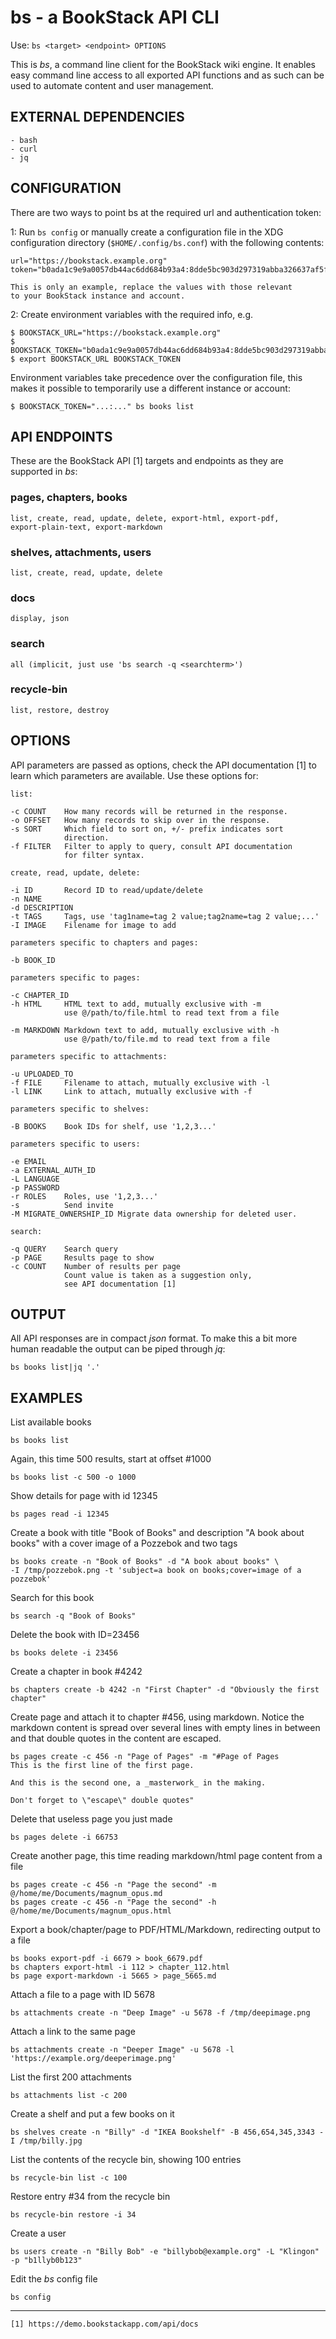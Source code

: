 # bs - a BookStack API CLI

Use:  `bs <target> <endpoint> OPTIONS`

This is _bs_, a command line client for the BookStack wiki engine. It
enables easy command line access to all exported API functions and as
such can be used to automate content and user management.


## EXTERNAL DEPENDENCIES

    - bash
    - curl
    - jq


## CONFIGURATION

There are two ways to point bs at the required url and authentication token:

1:  Run `bs config` or manually create a configuration file in the XDG
    configuration directory (`$HOME/.config/bs.conf`) with the following
    contents:

    url="https://bookstack.example.org"
    token="b0ada1c9e9a0057db44ac6dd684b93a4:8dde5bc903d297319abba326637af5f9"

    This is only an example, replace the values with those relevant
    to your BookStack instance and account.

2:  Create environment variables with the required info, e.g.

    $ BOOKSTACK_URL="https://bookstack.example.org"
    $ BOOKSTACK_TOKEN="b0ada1c9e9a0057db44ac6dd684b93a4:8dde5bc903d297319abba326637af5f9"
    $ export BOOKSTACK_URL BOOKSTACK_TOKEN

Environment variables take precedence over the configuration file, this makes
it possible to temporarily use a different instance or account:

    $ BOOKSTACK_TOKEN="...:..." bs books list


## API ENDPOINTS

These are the BookStack API [1] targets and endpoints as they are
supported in _bs_:

### pages, chapters, books

    list, create, read, update, delete, export-html, export-pdf,
    export-plain-text, export-markdown

### shelves, attachments, users

    list, create, read, update, delete

### docs

    display, json

### search

    all (implicit, just use 'bs search -q <searchterm>')

### recycle-bin

    list, restore, destroy


## OPTIONS

API parameters are passed as options, check the API documentation [1]
to learn which parameters are available. Use these options for:

    list:

    -c COUNT    How many records will be returned in the response.
    -o OFFSET   How many records to skip over in the response. 
    -s SORT     Which field to sort on, +/- prefix indicates sort
                direction.
    -f FILTER   Filter to apply to query, consult API documentation
                for filter syntax.

    create, read, update, delete:

    -i ID       Record ID to read/update/delete
    -n NAME
    -d DESCRIPTION
    -t TAGS     Tags, use 'tag1name=tag 2 value;tag2name=tag 2 value;...'
    -I IMAGE    Filename for image to add

    parameters specific to chapters and pages:

    -b BOOK_ID

    parameters specific to pages:

    -c CHAPTER_ID
    -h HTML     HTML text to add, mutually exclusive with -m
                use @/path/to/file.html to read text from a file

    -m MARKDOWN Markdown text to add, mutually exclusive with -h
                use @/path/to/file.md to read text from a file

    parameters specific to attachments:

    -u UPLOADED_TO
    -f FILE     Filename to attach, mutually exclusive with -l
    -l LINK     Link to attach, mutually exclusive with -f

    parameters specific to shelves:

    -B BOOKS    Book IDs for shelf, use '1,2,3...'

    parameters specific to users:

    -e EMAIL
    -a EXTERNAL_AUTH_ID
    -L LANGUAGE
    -p PASSWORD
    -r ROLES    Roles, use '1,2,3...'
    -s          Send invite
    -M MIGRATE_OWNERSHIP_ID Migrate data ownership for deleted user.

    search:

    -q QUERY    Search query
    -p PAGE     Results page to show
    -c COUNT    Number of results per page
                Count value is taken as a suggestion only,
                see API documentation [1]


## OUTPUT

All API responses are in compact _json_ format. To make this a bit more human readable the
output can be piped through _jq_:

    bs books list|jq '.'


## EXAMPLES

List available books

    bs books list

Again, this time 500 results, start at offset #1000

    bs books list -c 500 -o 1000
        
Show details for page with id 12345

    bs pages read -i 12345

Create a book with title "Book of Books" and description "A book about
books" with a cover image of a Pozzebok and two tags

    bs books create -n "Book of Books" -d "A book about books" \
    -I /tmp/pozzebok.png -t 'subject=a book on books;cover=image of a pozzebok'

Search for this book

    bs search -q "Book of Books"

Delete the book with ID=23456

    bs books delete -i 23456

Create a chapter in book #4242

    bs chapters create -b 4242 -n "First Chapter" -d "Obviously the first chapter"

Create page and attach it to chapter #456, using markdown. Notice the
markdown content is spread over several lines with empty lines in between
and that double quotes in the content are escaped.

    bs pages create -c 456 -n "Page of Pages" -m "#Page of Pages
    This is the first line of the first page.

    And this is the second one, a _masterwork_ in the making.

    Don't forget to \"escape\" double quotes"

Delete that useless page you just made

    bs pages delete -i 66753

Create another page, this time reading markdown/html page content from a file

    bs pages create -c 456 -n "Page the second" -m @/home/me/Documents/magnum_opus.md
    bs pages create -c 456 -n "Page the second" -h @/home/me/Documents/magnum_opus.html

Export a book/chapter/page to PDF/HTML/Markdown, redirecting output to a file

    bs books export-pdf -i 6679 > book_6679.pdf
    bs chapters export-html -i 112 > chapter_112.html
    bs page export-markdown -i 5665 > page_5665.md

Attach a file to a page with ID 5678

    bs attachments create -n "Deep Image" -u 5678 -f /tmp/deepimage.png

Attach a link to the same page

    bs attachments create -n "Deeper Image" -u 5678 -l 'https://example.org/deeperimage.png'

List the first 200 attachments

    bs attachments list -c 200

Create a shelf and put a few books on it

    bs shelves create -n "Billy" -d "IKEA Bookshelf" -B 456,654,345,3343 -I /tmp/billy.jpg

List the contents of the recycle bin, showing 100 entries

    bs recycle-bin list -c 100

Restore entry #34 from the recycle bin

    bs recycle-bin restore -i 34

Create a user

    bs users create -n "Billy Bob" -e "billybob@example.org" -L "Klingon" -p "b1llyb0b123"

Edit the _bs_ config file

    bs config

---

    [1] https://demo.bookstackapp.com/api/docs

